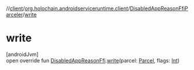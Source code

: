 //[client](../../../index.md)/[org.holochain.androidserviceruntime.client](../index.md)/[DisabledAppReasonFfiParceler](index.md)/[write](write.md)

# write

[androidJvm]\
open override fun [DisabledAppReasonFfi](../-disabled-app-reason-ffi/index.md).[write](write.md)(parcel: [Parcel](https://developer.android.com/reference/kotlin/android/os/Parcel.html), flags: [Int](https://kotlinlang.org/api/core/kotlin-stdlib/kotlin/-int/index.html))